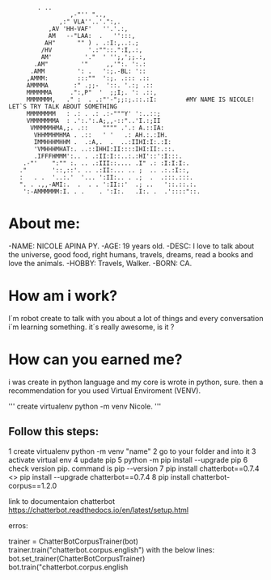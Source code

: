   			. ..
                     ,-"'' "..,
                  ,:" VLA''..'.":,.
               ,AV 'HH-VAF'   ''.'.:,
               AM   --"LAA:  .   '':::,
              AH"      "" ) . .:I:,..:.;
             /HV          '.:""::.":I,.:,
             AM'         '."  ' '';,';;.:,
           .AM"         '"     ,,'":. ':.:
          .AMM         ': .   ':;.-BL: '::
         ,AMMM:        :::""  ':;. .::: .::
         AMMMMA       :" .;;-  '::. '.:; .::
         MMMMMMA     .":,P"  '  ;;I;. ': .::,
         MMMMMMM,   ." :  . .:"'-";;:;.::.:I:        #MY NAME IS NICOLE! LET`S TRY TALK ABOUT SOMETHING
         MMMMMMMM   : .: . .: .:-"""Y' ':..::;
         VMMMMMMMA  : .':.':.A;,,-::"..'I.:;II
          VMMMMMHMA,;. .::    """" .'.: A.::IA:
           VHHMMHMHMA . .::   ' '   .: AH.:.:IH.
           IMMHHHMHHM .  .:A,.  .  ..:IIHI:I:.:I:
           'VMHHHMHAT:. ..::IHHI:II::::IHI:II:.::.
           .IFFFHMMM':.. . .:II:I::..:.:HI'::':I:::.
        .-"'    ":"" :. .. .:III::.... .I" .: :I:I:I:.
       ."       '::,::'. .. .:II:... .. ;  .. .:.:I::,
       :   . .  '..:.'  '... ':II:.. . .;  .  .:::.:::.
       ". . .,,-AMI:.  .  . . ':II::'  .; ..   '::.::.:.
        ':-AMMMMMM:I. . .    . ':I:.   .I:. .  .'::::"::.
    

# About me:
 -NAME: NICOLE APINA PY.
 -AGE: 19 years old.
 -DESC: I love to talk about the universe, good food, right humans, travels, dreams, read a books and love the animals.
 -HOBBY: Travels, Walker.
 -BORN: CA.
 
# How am i work?
  I´m robot create to talk with you about a lot of things and every conversation i´m learning something. it´s really awesome, is it ?
  
# How can you earned me?
  i was create in python language and my core is wrote in python, sure. then a recommendation for you used Virtual Enviroment (VENV).
  
  '''
  create virtualenv python -m venv Nicole.
  '''
## Follow this steps:
1 create virtualenv
	python -m venv "name"
2 go to your folder and into it
3 activate virtual env
4 update pip 
5 python -m pip install --upgrade pip
6 check version pip. command is pip --version
7 pip install chatterbot==0.7.4 <> pip install --upgrade chatterbot==0.7.4
8 pip install chatterbot-corpus==1.2.0


link to documentaion chatterbot 
https://chatterbot.readthedocs.io/en/latest/setup.html


erros:

trainer = ChatterBotCorpusTrainer(bot)
trainer.train("chatterbot.corpus.english")
with the below lines:
bot.set_trainer(ChatterBotCorpusTrainer)
bot.train("chatterbot.corpus.english
 

